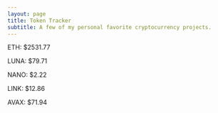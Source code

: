 ```yaml
---
layout: page
title: Token Tracker
subtitle: A few of my personal favorite cryptocurrency projects.
---
```


<!--BEGINCRYPTOINPUT-->
ETH: $2531.77

LUNA: $79.71

NANO: $2.22

LINK: $12.86

AVAX: $71.94

<!--ENDCRYPTOINPUT-->
